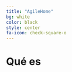 ```yaml
---
title: "AgileHome"
bg: white
color: black
style: center
fa-icon: check-square-o
---
```


# Qué es


<span class="fa-stack subtlecircle" style="font-size:100px; background:rgba(255,166,0,0.1)">
  <i class="fa fa-circle fa-stack-2x text-white"></i>
  <i class="fa fa-bicycle fa-stack-1x text-orange"></i>
</span>
